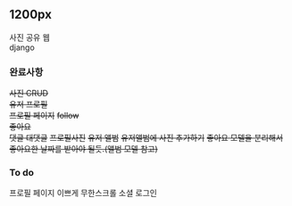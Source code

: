 ## 1200px  
사진 공유 웹  
django  

  
### 완료사항 

~~사진 CRUD~~    
~~유저 프로필~~  
~~프로필 페이지~~ 
~~follow~~  
~~좋아요~~  
~~댓글 대댓글~~
~~프로필사진~~
~~유저 앨범~~
~~유저앨범에 사진 추가하기~~
~~좋아요 모델을 분리해서 좋아요한 날짜를 받아야 될듯.(앨범 모델 참고)~~




### To do

프로필 페이지 이쁘게
무한스크롤
소셜 로그인   
